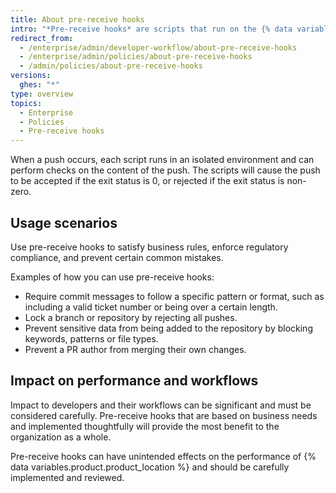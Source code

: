```yaml
---
title: About pre-receive hooks
intro: "*Pre-receive hooks* are scripts that run on the {% data variables.product.prodname_ghe_server %} appliance that you can use to implement quality checks."
redirect_from:
  - /enterprise/admin/developer-workflow/about-pre-receive-hooks
  - /enterprise/admin/policies/about-pre-receive-hooks
  - /admin/policies/about-pre-receive-hooks
versions:
  ghes: "*"
type: overview
topics:
  - Enterprise
  - Policies
  - Pre-receive hooks
---
```


When a push occurs, each script runs in an isolated environment and can perform checks on the content of the push. The scripts will cause the push to be accepted if the exit status is 0, or rejected if the exit status is non-zero.

## Usage scenarios

Use pre-receive hooks to satisfy business rules, enforce regulatory compliance, and prevent certain common mistakes.

Examples of how you can use pre-receive hooks:

- Require commit messages to follow a specific pattern or format, such as including a valid ticket number or being over a certain length.
- Lock a branch or repository by rejecting all pushes.
- Prevent sensitive data from being added to the repository by blocking keywords, patterns or file types.
- Prevent a PR author from merging their own changes.

## Impact on performance and workflows

Impact to developers and their workflows can be significant and must be considered carefully. Pre-receive hooks that are based on business needs and implemented thoughtfully will provide the most benefit to the organization as a whole.

Pre-receive hooks can have unintended effects on the performance of {% data variables.product.product_location %} and should be carefully implemented and reviewed.
